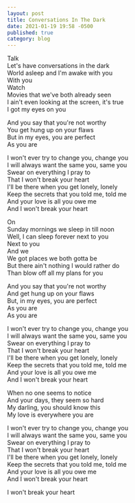 ```yaml
---
layout: post
title: Conversations In The Dark
date: 2021-01-19 19:58 -0500
published: true
category: blog
---
```

Talk\
Let's have conversations in the dark\
World asleep and I'm awake with you\
With you\
Watch\
Movies that we've both already seen\
I ain't even looking at the screen, it's true\
I got my eyes on you

And you say that you're not worthy\
You get hung up on your flaws\
But in my eyes, you are perfect\
As you are

I won't ever try to change you, change you\
I will always want the same you, same you\
Swear on everything I pray to\
That I won't break your heart\
I'll be there when you get lonely, lonely\
Keep the secrets that you told me, told me\
And your love is all you owe me\
And I won't break your heart

On\
Sunday mornings we sleep in till noon\
Well, I can sleep forever next to you\
Next to you\
And we\
We got places we both gotta be\
But there ain't nothing I would rather do\
Than blow off all my plans for you

And you say that you're not worthy\
And get hung up on your flaws\
But, in my eyes, you are perfect\
As you are\
As you are

I won't ever try to change you, change you\
I will always want the same you, same you\
Swear on everything I pray to\
That I won't break your heart\
I'll be there when you get lonely, lonely\
Keep the secrets that you told me, told me\
And your love is all you owe me\
And I won't break your heart

When no one seems to notice\
And your days, they seem so hard\
My darling, you should know this\
My love is everywhere you are

I won't ever try to change you, change you\
I will always want the same you, same you\
Swear on everything I pray to\
That I won't break your heart\
I'll be there when you get lonely, lonely\
Keep the secrets that you told me, told me\
And your love is all you owe me\
And I won't break your heart

I won't break your heart
